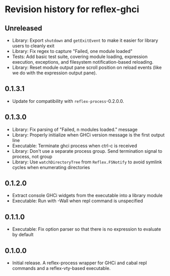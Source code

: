 # Revision history for reflex-ghci

## Unreleased

* Library: Export `shutdown` and `getExitEvent` to make it easier for library users to cleanly exit
* Library: Fix regex to capture "Failed, one module loaded"
* Tests: Add basic test suite, covering module loading, expression execution, exceptions, and filesystem notification-based reloading.
* Library: Reset module output pane scroll position on reload events (like we do with the expression output pane).

## 0.1.3.1

* Update for compatibility with `reflex-process`-0.2.0.0.

## 0.1.3.0

* Library: Fix parsing of "Failed, n modules loaded." message
* Library: Properly initialize when GHCi version message is the first output line
* Executable: Terminate ghci process when ctrl-c is received
* Library: Don't use a separate process group. Send termination signal to process, not group
* Library: Use `watchDirectoryTree` from `Reflex.FSNotify` to avoid symlink cycles when enumerating directories

## 0.1.2.0

* Extract console GHCi widgets from the executable into a library module
* Executable: Run with -Wall when repl command is unspecified

## 0.1.1.0

* Executable: Fix option parser so that there is no expression to evaluate by default

## 0.1.0.0

* Initial release. A reflex-process wrapper for GHCi and cabal repl commands and a reflex-vty-based executable.

